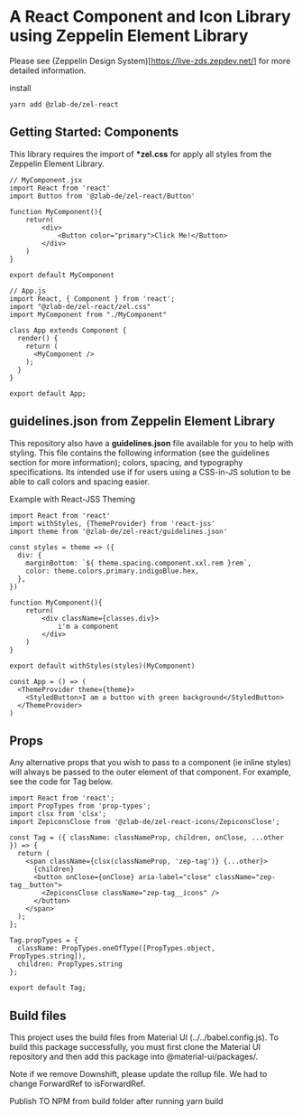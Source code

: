 # A React Component and Icon Library using Zeppelin Element Library

Please see (Zeppelin Design System)[https://live-zds.zepdev.net/] for more detailed information.

install

```
yarn add @zlab-de/zel-react
```

## Getting Started: Components

This library requires the import of **\*zel.css** for apply all styles from the Zeppelin Element Library.

```
// MyComponent.jsx
import React from 'react'
import Button from '@zlab-de/zel-react/Button'

function MyComponent(){
    return(
        <div>
            <Button color="primary">Click Me!</Button>
        </div>
    )
}

export default MyComponent

// App.js
import React, { Component } from 'react';
import "@zlab-de/zel-react/zel.css"
import MyComponent from "./MyComponent"

class App extends Component {
  render() {
    return (
      <MyComponent />
    );
  }
}

export default App;
```

## guidelines.json from Zeppelin Element Library

This repository also have a **guidelines.json** file available for you to help with styling. This file contains the following information (see the guidelines section for more information); colors, spacing, and typography specifications. Its intended use if for users using a CSS-in-JS solution to be able to call colors and spacing easier.

Example with React-JSS Theming

```
import React from 'react'
import withStyles, {ThemeProvider} from 'react-jss'
import theme from '@zlab-de/zel-react/guidelines.json'

const styles = theme => ({
  div: {
    marginBottom: `${ theme.spacing.component.xxl.rem }rem`,
    color: theme.colors.primary.indigoBlue.hex,
  },
})

function MyComponent(){
    return(
        <div className={classes.div}>
            i'm a component
        </div>
    )
}

export default withStyles(styles)(MyComponent)

const App = () => (
  <ThemeProvider theme={theme}>
    <StyledButton>I am a button with green background</StyledButton>
  </ThemeProvider>
)
```

## Props

Any alternative props that you wish to pass to a component (ie inline styles) will always be passed to the outer element of that component. For example, see the code for Tag below.

```
import React from 'react';
import PropTypes from 'prop-types';
import clsx from 'clsx';
import ZepiconsClose from '@zlab-de/zel-react-icons/ZepiconsClose';

const Tag = ({ className: classNameProp, children, onClose, ...other }) => {
  return (
    <span className={clsx(classNameProp, 'zep-tag')} {...other}>
      {children}
      <button onClose={onClose} aria-label="close" className="zep-tag__button">
        <ZepiconsClose className="zep-tag__icons" />
      </button>
    </span>
  );
};

Tag.propTypes = {
  className: PropTypes.oneOfType([PropTypes.object, PropTypes.string]),
  children: PropTypes.string
};

export default Tag;
```

## Build files

This project uses the build files from Material UI (../../babel.config.js). To build this package successfully, you must first clone the Material UI repository and then add this package into @material-ui/packages/.

Note if we remove Downshift, please update the rollup file. We had to change ForwardRef to isForwardRef.

Publish TO NPM from build folder after running yarn build
